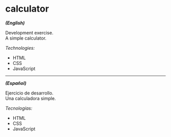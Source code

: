 # calculator

***(English)***

Development exercise.  
A simple calculator.

*Technologies:*
* HTML
* CSS
* JavaScript
***
***(Español)***

Ejercicio de desarrollo.  
Una calculadora simple.

*Tecnologías:*
* HTML
* CSS
* JavaScript
